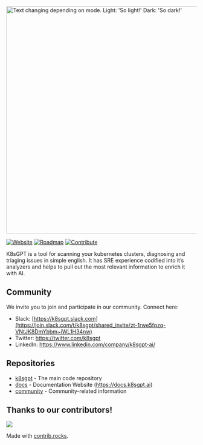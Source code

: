 <picture>
  <source media="(prefers-color-scheme: dark)" srcset="https://github.com/k8sgpt-ai/k8sgpt/blob/main/images/banner-white.png" width="600px;">
  <img alt="Text changing depending on mode. Light: 'So light!' Dark: 'So dark!'" src="https://github.com/k8sgpt-ai/k8sgpt/blob/main/images/banner-white.png" width="600px;">
</picture>

[![Website](https://img.shields.io/static/v1?label=Website&message=k8sgpt.ai&color=orange)](https://k8sgpt.ai/)
[![Roadmap](https://img.shields.io/static/v1?label=Roadmap&message=public&color=green)](https://github.com/orgs/k8sgpt-ai/projects/1)
[![Contribute](https://img.shields.io/static/v1?label=Contributing&message=guide&color=blue)](https://github.com/k8sgpt-ai/k8sgpt/blob/main/CONTRIBUTING.md)	

K8sGPT is a tool for scanning your kubernetes clusters, diagnosing and triaging issues in simple english. It has SRE experience codified into it’s analyzers and helps to pull out the most relevant information to enrich it with AI.

## Community ##
We invite you to join and participate in our community. Connect here:
* Slack: [https://k8sgpt.slack.com](https://join.slack.com/t/k8sgpt/shared_invite/zt-1rwe5fpzq-VNtJK8DmYbbm~iWL1H34nw)
* Twitter: https://twitter.com/k8sgpt
* LinkedIn: https://www.linkedin.com/company/k8sgpt-ai/

## Repositories ##
* [k8sgpt](https://github.com/k8sgpt-ai/k8sgpt) - The main code repository
* [docs](https://github.com/k8sgpt-ai/docs) - Documentation Website (https://docs.k8sgpt.ai)
* [community](https://github.com/k8sgpt-ai/community) - Community-related information

## Thanks to our contributors!
<a href="https://github.com/k8sgpt-ai/k8sgpt/graphs/contributors">
  <img src="https://contrib.rocks/image?repo=k8sgpt-ai/k8sgpt" />
</a>

Made with [contrib.rocks](https://contrib.rocks).
